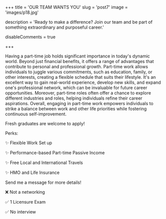 +++
title = 'OUR TEAM WANTS YOU'
slug = 'post7'
image = 'images/p18.jpg'

description = 'Ready to make a difference? Join our team and be part of something extraordinary and purposeful career.'

disableComments = true

+++

Having a part-time job holds significant importance in today's dynamic world. Beyond just financial benefits, it offers a range of advantages that contribute to personal and professional growth. Part-time work allows individuals to juggle various commitments, such as education, family, or other interests, creating a flexible schedule that suits their lifestyle. It's an excellent way to gain real-world experience, develop new skills, and expand one's professional network, which can be invaluable for future career opportunities. Moreover, part-time roles often offer a chance to explore different industries and roles, helping individuals refine their career aspirations. Overall, engaging in part-time work empowers individuals to strike a balance between work and other life priorities while fostering continuous self-improvement.

Fresh graduates are welcome to apply!

Perks: 

✨ Flexible Work Set up

✨ Performance-based Part-time Passive Income

✨ Free Local and International Travels

✨ HMO and Life Insurance

Send me a message for more details! 

❌ Not a networking

✅ 1 Licensure Exam

✅ No interview


